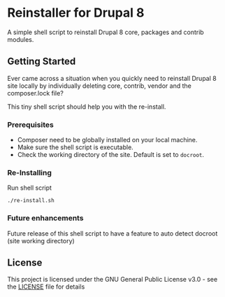 # Reinstaller for Drupal 8

A simple shell script to reinstall Drupal 8 core, packages and contrib modules.

## Getting Started

Ever came across a situation when you quickly need to reinstall Drupal 8 site locally by individually deleting core, contrib, vendor and the composer.lock file?

This tiny shell script should help you with the re-install.

### Prerequisites

- Composer need to be globally installed on your local machine.
- Make sure the shell script is executable.
- Check the working directory of the site. Default is set to ``docroot``. 

### Re-Installing

Run shell script

```
./re-install.sh
```

### Future enhancements

Future release of this shell script to have a feature to auto detect docroot (site working directory) 

## License

This project is licensed under the GNU General Public License v3.0 - see the [LICENSE](LICENSE) file for details